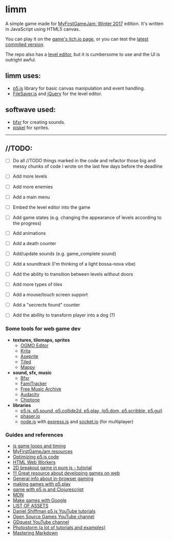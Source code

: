# limm
 A simple game made for [MyFirstGameJam: Winter 2017](https://itch.io/jam/my-first-game-jam-winter-2017/) edition. It's written in JavaScript using HTML5 canvas.
 
You can play it on the [game's itch.io page](https://qw8.itch.io/limm), or you can test the [latest commited version](https://qw8.github.io/limm_MyFirstGameJam/).
 
 The repo also has a [level editor](https://qw8.github.io/limm_MyFirstGameJam/tools/tilemap_editor/index.html), but it is cumbersome to use and the UI is outright awful.
 
## limm uses:
 * [p5.js](https://p5js.org/) library for basic canvas manipulation and event handling.
 * [FileSaver.js](https://github.com/eligrey/FileSaver.js) and [jQuery](https://github.com/jquery/jquery) for the level editor.

## softwave used:
 * [bfxr](http://www.bfxr.net/) for creating sounds.
 * [piskel](http://www.piskelapp.com/) for sprites.

---

## //TODO:
  - [ ] Do all //TODO things marked in the code and refactor those big and messy chunks of code I wrote on the last few days before the deadline
  - [ ] Add more levels
  - [ ] Add more enemies
  - [ ] Add a main menu
  - [ ] Embed the level editor into the game
  - [ ] Add game states (e.g. changing the appearance of levels according to the progress)
  - [ ] Add animations
  - [ ] Add a death counter
  - [ ] Add/update sounds (e.g. game_complete sound)
  - [ ] Add a soundtrack (I'm thinking of a light bossa-nova vibe)
  - [ ] Add the ability to transition between levels without doors
  - [ ] Add more types of tiles
  - [ ] Add a mouse/touch screen support
  - [ ] Add a "secrects found" counter
  - [ ] Add the abillity to transform player into a dog (?)
  
  
  
 ### Some tools for web game dev
  * __textures, tilemaps, sprites__
    * [OGMO Editor](http://www.ogmoeditor.com/)
    * [Krita](https://krita.org/en/)
    * [Aseprite](https://www.aseprite.org/)
    * [Tiled](http://www.mapeditor.org/download.html)
    * [Mappy](http://tilemap.co.uk/mappy.php)
  * __sound, sfx, music__
    * [Bfxr](http://www.bfxr.net/)
    * [FamiTracker](http://famitracker.com/)
    * [Free Music Archive](http://freemusicarchive.org/)
    * [Audacity](http://www.audacityteam.org/)
    * [Chiptone](http://sfbgames.com/chiptone/?s=eNpjYBLVvCXFwG63ZGIUAxDUN4BIhn5GGabm-v_2_xmMjSCCPmdQ6cgZ2MXV0qCGsK8Dap0IZAANAYvAaCIEGFD5MDNhdtb_B0H5_0A-AGHOMYk.)
  * __libraries__
    * [p5.js, p5.sound, p5.collide2d, p5.play, (p5.dom, p5.scribble, p5.gui)](https://p5js.org/libraries/)
    * [phaser.io](http://phaser.io/)
    * [node.js](https://nodejs.org/en/) with [express.js](http://expressjs.com/) and [socket.io](http://socket.io/) (for multiplayer)
    
### Guides and references
  * [js game loops and timing](https://www.isaacsukin.com/news/2015/01/detailed-explanation-javascript-game-loops-and-timing#choosing-timestep)
  * [MyFirstGameJam resources](http://myfirstgamejam.tumblr.com/resources)
  * [Optimizing p5.js code](https://github.com/processing/p5.js/wiki/Optimizing-p5.js-Code-for-Performance)
  * [HTML Web Workers](http://www.w3schools.com/html/html5_webworkers.asp)
  * [2D breakout game in pure js - tutorial](https://developer.mozilla.org/en-US/docs/Games/Tutorials/2D_Breakout_game_pure_JavaScript)
  * [!!! Great resource about developing games on web](https://developer.mozilla.org/en-US/docs/Games)
  * [General info about in-browser gaming](http://www.openwebgames.com/)
  * [making games with p5.play](http://creative-coding.decontextualize.com/making-games-with-p5-play/)
  * [game with p5.js and Clojurescript](https://www.buildfunthings.com/create-a-game-with-p5-js-and-clojurescript/)
  * [MDN](https://developer.mozilla.org/en-US/)
  * [Make games with Google](https://developers.google.com/games/)
  * [LIST OF ASSETS](http://myfirstgamejam.tumblr.com/assets)
  * [Daniel Shiffman p5.js YouTube tutorials](https://www.youtube.com/user/shiffman/playlists?view=50&sort=dd&shelf_id=14)
  * [Open Source Games YouTube channel](https://www.youtube.com/channel/UCaoiUeZllBKcQlNi5DREjYg)
  * [GDquest YouTube channel](https://www.youtube.com/channel/UCxboW7x0jZqFdvMdCFKTMsQ/featured)
  * [Photostorm (a lot of tutorials and examples)](photonstorm.com/)
  * [Mastering Markdown](https://guides.github.com/features/mastering-markdown/)

